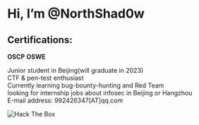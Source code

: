 # Hi, I’m @NorthShad0w
## Certifications:
**OSCP** **OSWE**

Junior student in Beijing(will graduate in 2023)  
CTF & pen-test enthusiast  
Currently learning bug-bounty-hunting and Red Team  
looking for internship jobs about infosec in Beijing or Hangzhou  
E-mail address: 992426347[AT]qq.com  

![Hack The Box](http://www.hackthebox.eu/badge/image/444941)
